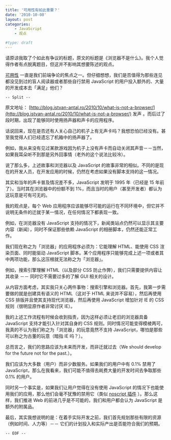 ```yaml
---
title: '可用性有如此重要？'
date: '2010-10-08'
layout: post
categories:
    - JavaScript
    - 观点

#type: draft
---
```


请原谅我取了个如此有争议的标题，原文的标题是《浏览器不是什么》。我个人觉得作者有点脱离题目，但这并不影响其想要陈述的观点。

 [可用性](http://en.wikipedia.org/wiki/Web_usability) 一直是我们前端争论的焦点之一。但仔细想想，我们是否值得为那些连见都没见到过的盲人阅读器或者那些自行禁用 JavaScript 的用户投入额外的、大量的开发成本去「满足」他们？

`-- Split --`

原文地址：  [http://blog.istvan-antal.ro/2010/10/what-is-not-a-browser/](http://blog.istvan-antal.ro/2010/10/what-is-not-a-browser/) 发声 。而后过了段时期，出现了能够同时使用扬声器和声卡的应用程序。

话说回来，现在是否还有人关心自己的机子上有无声卡吗？我想恐怕已经没有。甚至我觉得人们已经遗忘了机箱中的扬声器了。

例如，我从来没有见过某款游戏因为机子上没有声卡而自动关闭其声音－－当然，如果我耳朵听不到那是另外回事情（老外的这个说法比较冷）。

说了那么多，上述故事和浏览器以及 JavaScript 的故事非常的相似。不同的是现在的开发人员，在开发应用的时候，仍然在考虑如果没有脚本支持的这一情况。

其实和当年的声卡普及情况差不多，JavaScript 发明于 1995 年（已经是 15 年前了）。当时其在浏览器中的份额不到 1%，而且当时的用户（甚至开发者）都认为这玩意是可有可无的。

我的观点是，每个 Web 应用程序应该能够尽可能的运行在不同环境中，但它并不说明无条件的迁就于某一情况，在任何情况下都表现一致。

例如，在浏览器没有 JavaScript 支持的情况下，新闻类站点仍然可以显示其主要内容（新闻），同时不保证那些依赖 JavaScript 的相册脚本，仍然还能正常工作。

我们现在称之为「浏览器」的应用程序必须为：它能理解 HTML、能使用 CSS 渲染页面、同时能驱动 JavaScript 脚本。某个应用程序只能够完成上述一项或者其中两项功能，那么这压根就无法称之为「浏览器」。

例如，搜索引擎理解 HTML（以及部分 CSS 防止作弊），我们只需要提供内容让其收录 －－ 同时它不需要过多的了解 GUI 相关的设计。

从内容方面考虑，其实我只关心两件事物：搜索引擎和浏览器。首先，我第一步需要做的就是创建具有语义的 HTML（这对于 HTML 来说并不容易），然后再使用 CSS 排版并且使其支持现代浏览器，然后再使用 JavaScript 增加针对 IE 的 CSS 规则（很明显原作者非常讨厌 IE）。

我的上述工作流程有时候会收到指责，因为这样必须让老旧的浏览器具备 JavaScript 支持才能引入针对其自身的 CSS 规则。同时情况可能变得模棱两可，我真的不认为我们称之为「浏览器」的玩意竟然不支持 JavaScript，哪怕是那些可以称之为古董的玩意（暗指 IE 吗？）。

总而言之，我们的思路应该为未来而开发，而非迁就过去（We should develop for the future not for the past.）。

我们应该为大多数（用户）而非少数服务。如果我们的用户中有 0.1% 禁用了 JavaScript，那么在我看来，我们可能不值得去耗费大量的开发时间去争取那些 0.1% 的用户。

同时另一个事实是，如果我们让用户觉得在没有使用 JavaScript 的情况下也能使用我们的应用，那么他们会毫不犹豫的禁用它（类似  [noscript 插件](http://noscript.net/) ）。那么这样，我们推进 Web 的前进几乎是不可能的，我们和用户都会认为 JavaScript 是额外的附属品。

最后，其实我想说明的是：在着手实际开发之前，我们首先规划那些有限的资源（例如时间、人力等）－－ 它们的计划投入和实际产出是否能符合我们的预期。

`-- EOF --`
